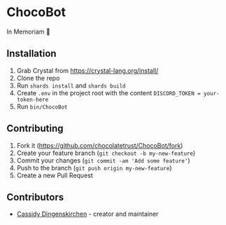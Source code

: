 # ChocoBot

In Memoriam 🍫

## Installation

1. Grab Crystal from <https://crystal-lang.org/install/>
2. Clone the repo
3. Run `shards install` and `shards build`
4. Create `.env` in the project root with the content `DISCORD_TOKEN = your-token-here`
5. Run `bin/ChocoBot`

## Contributing

1. Fork it (<https://github.com/chocolatetrust/ChocoBot/fork>)
2. Create your feature branch (`git checkout -b my-new-feature`)
3. Commit your changes (`git commit -am 'Add some feature'`)
4. Push to the branch (`git push origin my-new-feature`)
5. Create a new Pull Request

## Contributors

- [Cassidy Dingenskirchen](https://github.com/deingithub) - creator and maintainer
